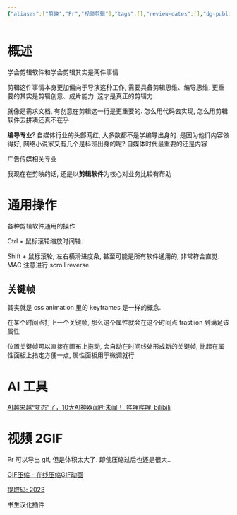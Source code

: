 ```yaml
---
{"aliases":["剪映","Pr","视频剪辑"],"tags":[],"review-dates":[],"dg-publish":true,"date-created":"2023-10-30-Mon, 3:03:46 pm","date-modified":"2024-05-30-Thu, 3:41:21 pm","permalink":"/singularity/video-creation/video-clip/","dgPassFrontmatter":true}
---
```



# 概述

学会剪辑软件和学会剪辑其实是两件事情

剪辑这件事情本身更加偏向于导演这种工作, 需要具备剪辑思维、编导思维, 更重要的其实是剪辑创意、成片能力. 这才是真正的剪辑力.

就像是需求文档, 有创意在剪辑这一行是更重要的. 怎么用代码去实现, 怎么用剪辑软件去拼凑还真不在乎

**编导专业**? 自媒体行业的头部网红, 大多数都不是学编导出身的. 是因为他们内容做得好, 网络小说家又有几个是科班出身的呢? 自媒体时代最重要的还是内容

广告传媒相关专业

我现在在剪映的话, 还是以**剪辑软件**为核心对业务比较有帮助

# 通用操作

各种剪辑软件通用的操作

Ctrl + 鼠标滚轮缩放时间轴.

Shift + 鼠标滚轮, 左右横滑进度条, 甚至可能是所有软件通用的, 非常符合直觉. MAC 注意进行 scroll reverse

## 关键帧

其实就是 css animation 里的 keyframes 是一样的概念.

在某个时间点打上一个关键帧, 那么这个属性就会在这个时间点 trastiion 到满足该属性

位置关键帧可以直接在画布上拖动, 会自动在时间线处形成新的关键帧, 比起在属性面板上指定方便一点, 属性面板用于微调就行

# AI 工具

[AI越来越“变态”了，10大AI神器闻所未闻！\_哔哩哔哩\_bilibili](https://www.bilibili.com/video/BV1Dh4y1B7hL/?buvid=XY3F7BE3A5297A42BF340C92DC37623DF166A&from_spmid=tm.recommend.0.0&is_story_h5=false&mid=AyhZSf%2Fo%2FX5AWkNSGhjJXw%3D%3D&p=1&plat_id=116&share_from=ugc&share_medium=android&share_plat=android&share_session_id=0af01acc-e07b-4958-94ea-052db3fe9fb8&share_source=COPY&share_tag=s_i&spmid=main.ugc-video-detail.0.0&timestamp=1698192890&unique_k=hNN9GdP&up_id=486989780)

# 视频 2GIF

Pr 可以导出 gif, 但是体积太大了. 即使压缩过后也还是很大..

[GIF压缩 – 在线压缩GIF动画](https://gifcompressor.com/zh/)

[提取码: 2023](https://pan.baidu.com/s/1yI3fWC--ts57nSNPlyKKEA?pwd=2023#list/path=%2Fsharelink4075633725-562294649365442%2FAE%E5%AE%9E%E7%94%A8%E5%B7%A5%E5%85%B7%E8%84%9A%E6%9C%AC&parentPath=%2Fsharelink4075633725-562294649365442)

书生汉化插件
